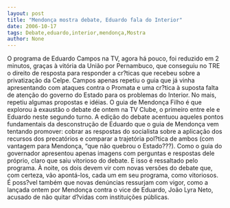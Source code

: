 ```yaml
---
layout: post
title: "Mendonça mostra debate, Eduardo fala do Interior"
date: 2006-10-17
tags: Debate,eduardo,interior,mendonça,Mostra
author: None
---
```

O programa de Eduardo Campos na TV, agora há pouco, foi reduzido em 2 minutos, graças à vitória da União por Pernambuco, que conseguiu no TRE o direito de resposta para&nbsp;responder a&nbsp;cr?ticas que recebeu sobre a privatização da Celpe.
Campos apenas repetiu o guia que já vinha apresentando com ataques contra o Promata e uma cr?tica à suposta falta de atenção do governo do Estado para os problemas do Interior.
No mais, repetiu algumas propostas e idéias.
O guia de Mendonça Filho é que explorou à exaustão o debate de ontem na TV Clube, o primeiro entre ele e Eduardo neste segundo turno.
A edição do debate acentuou aqueles pontos fundamentais da desconstrução de Eduardo que o guia de Mendonça vem tentando promover: cobrar as respostas do socialista sobre a aplicação dos recursos dos precatórios e comparar a trajetória pol?tica de ambos (com vantagem para Mendonça, “que não quebrou o Estado???).
Como o guia do governador apresentou apenas imagens com perguntas e respostas dele próprio, claro que saiu vitorioso do debate. E isso é ressaltado pelo programa.
À noite, os dois devem vir com novas versões do debate que, com certeza,
 vão apontá-los, cada um em seu programa, como vitoriosos.
É poss?vel também que novas denúncias ressurjam com vigor, como a lançada ontem por Mendonça contra o vice de Eduardo, João Lyra Neto, acusado de não quitar d?vidas com instituições públicas. 